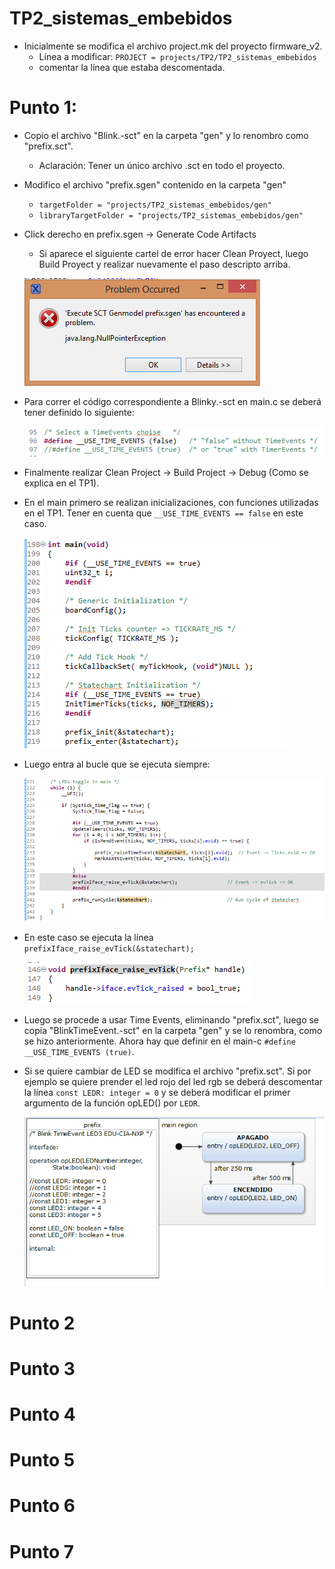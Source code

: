 # TP2_sistemas_embebidos

- Inicialmente se modifica el archivo project.mk del proyecto firmware_v2.
  - Línea a modificar: ```PROJECT = projects/TP2/TP2_sistemas_embebidos```
  - comentar la línea que estaba descomentada.
  
# Punto 1:

- Copio el archivo "Blink.-sct" en la carpeta "gen" y lo renombro como "prefix.sct".
  - Aclaración: Tener un único archivo .sct en todo el proyecto.
- Modifico el archivo "prefix.sgen" contenido en la carpeta "gen"
  -	```targetFolder = "projects/TP2_sistemas_embebidos/gen"```
  - ```libraryTargetFolder = "projects/TP2_sistemas_embebidos/gen"```
- Click derecho en prefix.sgen -> Generate Code Artifacts
  - Si aparece el siguiente cartel de error hacer Clean Proyect, luego Build Proyect y realizar nuevamente el paso descripto arriba.
  
  ![](https://github.com/elmatus/TP2_sistemas_embebidos/blob/master/images/error_prefix_sgen.PNG)
  
- Para correr el código correspondiente a Blinky.-sct en main.c se deberá tener definido lo siguiente: 

  ![](https://github.com/elmatus/TP2_sistemas_embebidos/blob/master/images/punto1_TimeEvents.PNG)
  
- Finalmente realizar Clean Project -> Build Project -> Debug (Como se explica en el TP1). 
  
- En el main primero se realizan inicializaciones, con funciones utilizadas en el TP1. Tener en cuenta que ```__USE_TIME_EVENTS == false```
  en este caso. 
  
  ![](https://github.com/elmatus/TP2_sistemas_embebidos/blob/master/images/punto1_main_init.PNG)
  
- Luego entra al bucle que se ejecuta siempre:

  ![](https://github.com/elmatus/TP2_sistemas_embebidos/blob/master/images/punto1_while.PNG)
  
- En este caso se ejecuta la línea ```prefixIface_raise_evTick(&statechart);```
  
  ![](https://github.com/elmatus/TP2_sistemas_embebidos/blob/master/images/punto1_raise_evTick.PNG)
  

- Luego se procede a usar Time Events, eliminando "prefix.sct", luego se copia "BlinkTimeEvent.-sct" en la carpeta "gen" y se lo
renombra, como se hizo anteriormente. Ahora hay que definir en el main-c ```#define __USE_TIME_EVENTS (true)```.

- Si se quiere cambiar de LED se modifica el archivo "prefix.sct". Si por ejemplo se quiere prender el led rojo del led rgb se deberá descomentar la línea ```const LEDR: integer = 0``` y se deberá modificar el primer argumento de la función opLED() por ```LEDR```. 

  ![](https://github.com/elmatus/TP2_sistemas_embebidos/blob/master/images/punto1_yakindu.PNG)



# Punto 2


# Punto 3


# Punto 4


# Punto 5


# Punto 6


# Punto 7
